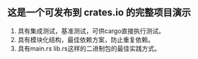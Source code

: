 ## 这是一个可发布到 crates.io 的完整项目演示
1. 具有集成测试，基准测试，可供cargo直接执行测试。
2. 具有模块化结构，最佳依赖方案，防止重复依赖。
3. 具有main.rs lib.rs这样的二进制包的最佳实践方式。


